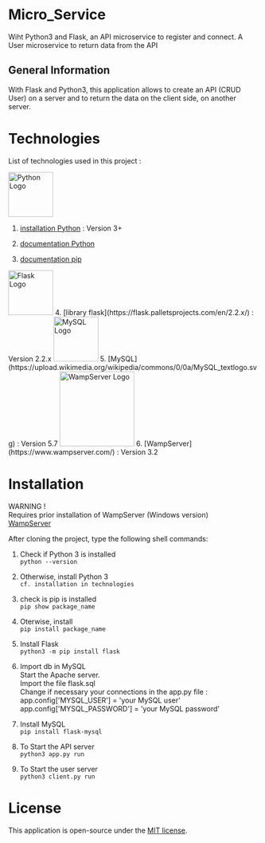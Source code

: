 # Micro_Service
Wiht Python3 and Flask, an API microservice to register and connect. A User microservice to return data from the API

## General Information
With Flask and Python3, this application allows to create an API (CRUD User) on a server and to return the data on the client side, on another server.  


# Technologies  
List of technologies used in this project :   
  
<img src="https://static.javatpoint.com/python/images/tkinter-tutorial.png" width="90" alt="Python Logo"> 

1. [installation Python](https://www.pythontutorial.net/getting-started/install-python/) : Version 3+  

2. [documentation Python](https://docs.python.org/3.11/)  

3. [documentation pip](https://help.dreamhost.com/hc/en-us/articles/115000699011-Using-pip3-to-install-Python3-modules)   




<img src="https://www.fullstackpython.com/img/logos/flask.jpg" width="90" alt="Flask Logo">  
4. [library flask](https://flask.palletsprojects.com/en/2.2.x/) : Version 2.2.x  



<img src="https://encrypted-tbn0.gstatic.com/images?q=tbn:ANd9GcT15d13IJ7gtixCZJXH-N-EctmRjvZyI8yw6BcbTX7A-g&s" width="90" alt="MySQL Logo">  
5. [MySQL](https://upload.wikimedia.org/wikipedia/commons/0/0a/MySQL_textlogo.svg) : Version 5.7  



<img src="https://www.wampserver.com/wp-content/themes/wampserver/img/logo.png" width="150" alt="WampServer Logo">
6. [WampServer](https://www.wampserver.com/) : Version 3.2


# Installation  

WARNING !  
Requires prior installation of WampServer (Windows version)  
[WampServer](https://www.wampserver.com/)  


After cloning the project, type the following shell commands:   

1. Check if Python 3 is installed   
`python --version`  

2. Otherwise, install Python 3   
`cf. installation in technologies`   

3. check is pip is installed  
`pip show package_name`  

4. Oterwise, install   
`pip install package_name`  

5. Install Flask  
`python3 -m pip install flask`  

6. Import db in MySQL  
Start the Apache server.    
Import the file flask.sql   
Change if necessary your connections in the app.py file :  
app.config['MYSQL_USER'] = 'your MySQL user'  
app.config['MYSQL_PASSWORD'] = 'your MySQL password'  

7. Install MySQL  
`pip install flask-mysql`  

8. To Start the API server    
`python3 app.py run`  

9. To Start the user server    
`python3 client.py run`  
 
  
# License
This application is open-source under the [MIT license](https://opensource.org/licenses/MIT).  
